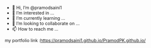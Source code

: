 - 👋 Hi, I’m @pramodsaini1
- 👀 I’m interested in ...
- 🌱 I’m currently learning ...
- 💞️ I’m looking to collaborate on ...
- 📫 How to reach me ...

<!---
pramodsaini1/pramodsaini1 is a ✨ special ✨ repository because its `README.md` (this file) appears on your GitHub profile.
You can click the Preview link to take a look at your changes.
--->
my portfolio link :https://pramodsaini1.github.io/PramodPK.github.io/
